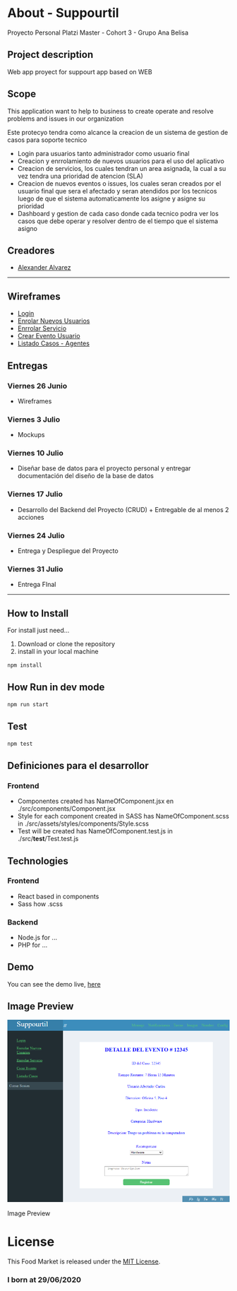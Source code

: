 
# About - Suppourtil

Proyecto Personal Platzi Master - Cohort 3 - Grupo Ana Belisa

## Project description

Web app proyect for suppourt app based on WEB

## Scope

This application want to help to business to create operate and resolve problems and issues in our organization

Este protecyo tendra como alcance la creacion de un sistema de gestion de casos para soporte tecnico

- Login para usuarios tanto administrador como usuario final
- Creacion y enrrolamiento de nuevos usuarios para el uso del aplicativo
- Creacion de servicios, los cuales tendran un area asignada, la cual a su vez tendra una prioridad de atencion (SLA)
- Creacion de nuevos eventos o issues, los cuales seran creados por el usuario final que sera el afectado y seran atendidos por los tecnicos luego de que el sistema automaticamente los asigne y asigne su prioridad
- Dashboard y gestion de cada caso donde cada tecnico podra ver los casos que debe operar y resolver dentro de el tiempo que el sistema asigno

## Creadores

- [Alexander Alvarez](https://github.com/DarkMefisto9)

---

## Wireframes

- [Login](https://docs.google.com/drawings/d/1C5p-O7dgvajtuP4iEs6gqUMlV4xsQa3-owzjTcNc8S4/edit)
- [Enrolar Nuevos Usuarios](https://docs.google.com/drawings/d/15ZLCanCcz9_doBW3zIYOb6zLJs4AWDXqvgP1TbFXxPU/edit)
- [Enrrolar Servicio](https://docs.google.com/drawings/d/11ic77P5cxew2Qw3OwEaUo-4SVGkpZ-i_5LfpIQ04xZk/edit)
- [Crear Evento Usuario](https://docs.google.com/drawings/d/1IoPNlx51YLBDSTdgetv1h_oMDPS-2GVbRfY_XkcOzJ8/edit)
- [Listado Casos - Agentes](https://docs.google.com/drawings/d/1HhM1ZzabrWv3KKZjjAhaNPNixjgbwXobqCMsRtqTuTc/edit)

## Entregas

### Viernes 26 Junio

- Wireframes

### Viernes 3 Julio

- Mockups

### Viernes 10 Julio

- Diseñar base de datos para el proyecto personal y entregar documentación del diseño de la base de datos

### Viernes 17 Julio

- Desarrollo del Backend del Proyecto (CRUD) + Entregable de al menos 2 acciones

### Viernes 24 Julio

- Entrega y Despliegue del Proyecto

### Viernes 31 Julio

- Entrega FInal

---

## How to Install

For install just need…

1. Download or clone the repository
2. install in your local machine

```jsx
npm install
```

## How Run in dev mode
```jsx
npm run start
```

## Test
```jsx
npm test
```

## Definiciones para el desarrollor

### Frontend

- Componentes created has NameOfComponent.jsx en ./src/components/Component.jsx
- Style for each component created in SASS has NameOfComponent.scss in ./src/assets/styles/components/Style.scss
- Test will be created has NameOfComponent.test.js in ./src/__test__/Test.test.js

## Technologies

### Frontend
- React based in components
- Sass how .scss

### Backend
- Node.js for ...
- PHP for ...

## Demo

You can see the demo live, [here](https://mastereatsplatzi.github.io/Master-Eats/)

## Image Preview

![preview.png](preview.png)

Image Preview

# License

This Food Market is released under the [MIT License](https://opensource.org/licenses/MIT).

### I born at 29/06/2020